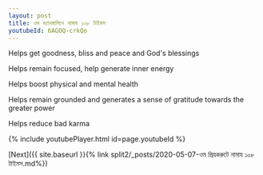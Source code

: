 ```yaml
---
layout: post
title: ওম ভ্যানমালিনে নামায ১০৮ টাইমস
youtubeId: 6AGOQ-crkQo
---
```

 
 
Helps get goodness, bliss and peace and God's blessings
 
Helps remain focused, help generate inner energy 
 
Helps boost physical and mental health 
 
Helps remain grounded and generates a sense of gratitude towards the greater power 
 
Helps reduce bad karma
 
 
 
 


{% include youtubePlayer.html id=page.youtubeId %}
 
[Next]({{ site.baseurl }}{% link  split2/_posts/2020-05-07-ওম প্রিয়করুটে নামায ১০৮ টাইমস.md%})
 
